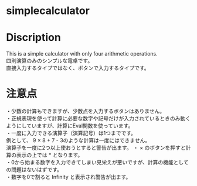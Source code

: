 # simplecalculator
# Discription
This is a simple calculator with only four arithmetic operations.<br>
四則演算のみのシンプルな電卓です。<br>
直接入力するタイプではなく、ボタンで入力するタイプです。
# 注意点
・少数の計算もできますが、少数点を入力するボタンはありません。<br>
・正規表現を使って計算に必要な数字や記号だけが入力されているときのみ動くようにしていますが、計算にEval関数を使っています。<br>
・一度に入力できる演算子（演算記号）は1つまでです。<br>
例として、 9 × 8 + 7 - 3のような計算は一度にはできません。<br>
演算子を一度に2つ以上使おうとすると警告が出ます。
・ × のボタンを押すと計算の表示の上では * となります。<br>
・0から始まる数字を入力できてしまい見栄えが悪いですが、計算の機能としての問題はないはずです。<br>
・数字を0で割ると Infinity と表示され警告が出ます。
